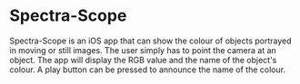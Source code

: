 Spectra-Scope
=============

Spectra-Scope is an iOS app that can show the colour of objects portrayed in moving or still images.
The user simply has to point the camera at an object.
The app will display the RGB value and the name of the object's colour.
A play button can be pressed to announce the name of the colour.
